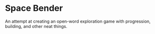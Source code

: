 # Space Bender
An attempt at creating an open-word exploration 
game with progression, building, and other neat things.
